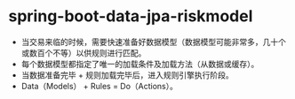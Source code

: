 # spring-boot-data-jpa-riskmodel

- 当交易来临的时候，需要快速准备好数据模型（数据模型可能非常多，几十个或数百个不等）以供规则进行匹配。
- 每个数据模型都指定了唯一的加载条件及加载方法（从数据或缓存）。
- 当数据准备完毕 + 规则加载完毕后，进入规则引擎执行阶段。
- Data（Models） + Rules = Do（Actions）。
